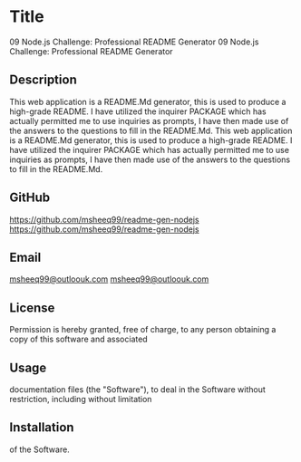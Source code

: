 # Title
  09 Node.js Challenge: Professional README Generator  09 Node.js Challenge: Professional README Generator

## Description
  This web application is a README.Md generator, this is used to produce a high-grade README. I have utilized the inquirer PACKAGE which has actually permitted me to use inquiries as prompts, I have then made use of the answers to the questions to fill in the README.Md.  This web application is a README.Md generator, this is used to produce a high-grade README. I have utilized the inquirer PACKAGE which has actually permitted me to use inquiries as prompts, I have then made use of the answers to the questions to fill in the README.Md.

## GitHub
  https://github.com/msheeq99/readme-gen-nodejs  https://github.com/msheeq99/readme-gen-nodejs

## Email
  msheeq99@outloouk.com   msheeq99@outloouk.com 

## License
  Permission is hereby granted, free of charge, to any person obtaining a copy of this software and associated 
  
## Usage
  documentation files (the "Software"), to deal in the Software without restriction, including without limitation  

## Installation
  of the Software. 
  
  

